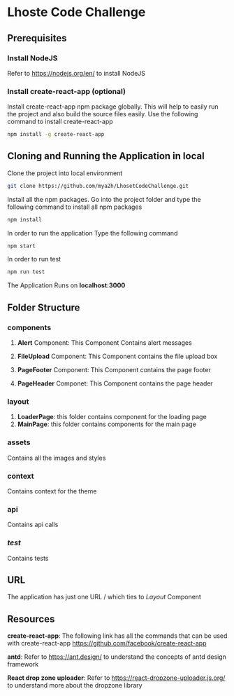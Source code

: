 # Lhoste Code Challenge

## Prerequisites

### Install NodeJS
Refer to https://nodejs.org/en/ to install NodeJS
### Install create-react-app (optional)
Install create-react-app npm package globally. This will help to easily run the project and also build the source files easily. Use the following command to install create-react-app

```bash
npm install -g create-react-app
```

## Cloning and Running the Application in local

Clone the project into local environment 

```bash
git clone https://github.com/mya2h/LhosetCodeChallenge.git
```

Install all the npm packages. Go into the project folder and type the following command to install all npm packages

```bash
npm install
```

In order to run the application Type the following command

```bash
npm start
```

In order to run test

```bash
npm run test
```

The Application Runs on **localhost:3000**

## Folder Structure
### components

1. **Alert** Component: This Component Contains alert messages

2. **FileUpload** Component: This Component contains the file upload box

3. **PageFooter** Component: This Component contains the page footer

4. **PageHeader** Componet: This Component contains the page header

### layout

1. **LoaderPage**: this folder contains component for the loading page
2. **MainPage**: this folder contains components for the main page

### assets

Contains all the images and styles 

### context

Contains context for the theme

### api

Contains api calls

### _test_

Contains tests

## URL

The application has just one URL / which ties to *Layout* Component

## Resources

**create-react-app**: The following link has all the commands that can be used with create-react-app
https://github.com/facebook/create-react-app

**antd**: Refer to https://ant.design/ to understand the concepts of antd design framework 

**React drop zone uploader**: Refer to https://react-dropzone-uploader.js.org/ to understand more about the dropzone library